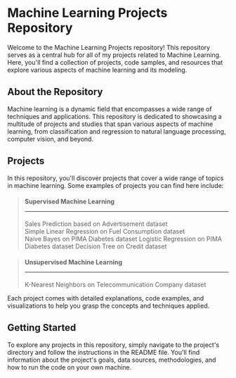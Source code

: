 # Machine Learning Projects Repository

Welcome to the Machine Learning Projects repository! This repository serves as a central hub for all of my projects related to Machine Learning. Here, you'll find a collection of projects, code samples, and resources that explore various aspects of machine learning and its modeling.

## About the Repository

Machine learning is a dynamic field that encompasses a wide range of techniques and applications. This repository is dedicated to showcasing a multitude of projects and studies that span various aspects of machine learning, from classification and regression to natural language processing, computer vision, and beyond.

## Projects

In this repository, you'll discover projects that cover a wide range of topics in machine learning. Some examples of projects you can find here include:

> #### Supervised Machine Learning <hr>
> Sales Prediction based on Advertisement dataset <br>
> Simple Linear Regression on Fuel Consumption dataset <br>
> Naive Bayes on PIMA Diabetes dataset
> Logistic Regression on PIMA Diabetes dataset
> Decision Tree on Credit dataset

> #### Unsupervised Machine Learning <hr>
> K-Nearest Neighbors on Telecommunication Company dataset

Each project comes with detailed explanations, code examples, and visualizations to help you grasp the concepts and techniques applied.

## Getting Started

To explore any projects in this repository, simply navigate to the project's directory and follow the instructions in the README file. You'll find information about the project's goals, data sources, methodologies, and how to run the code on your own machine.
